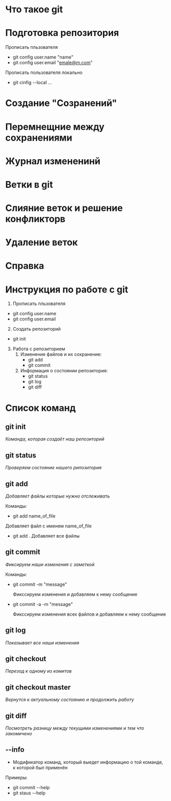 
# Что такое git

# Подготовка репозитория
Прописать пльзователя
* git config user.name "name"
* git config user.email "emale@m.com"

Прописать пользователя локально
* git cinfig --local ...

# Создание "Созранений"

# Перемнещние между сохранениями

# Журнал измененинй 

# Ветки в git

# Слияние веток и решение конфликторв

# Удаление веток

# Справка







# Инструкция по работе с git
1. Прописать пльзователя
* git config user.name
* git config user.email
2. Создать репозиторий
* git init 
3. Работа с репозиторием
    1. Изменение файлов и их сохранение:
        * git add
        * git commit    
    2. Информация о состоянии репозитория:
         * git status
         * git log
         * git diff                                      


# Список команд

## git init
*Команда, которая создаёт наш репозиторий* 

## git status 
*Проверяем состояние нашего рипозитория*

## git add
*Добавляет файлы которые нужно отслеживать*

Команды: 
* git add name_of_file

Добавляет файл с именем name_of_file

* git add .
    Добавляет все файлы

## git commit
*Фиксируем наши изменения с заметкой*

Команды: 
* git commit -m "message"

   Фикссируем изменения и добавляем к нему сообщение

* git commit  -a -m "message"

   Фикссируем изменения всех файлов и добавляем к нему сообщение

 ## git log
   *Показывает все наши изменения*

   ## git checkout
   *Перезод к одному из комитов*

   ## git checkout master
   *Вернутся к актуальному состоянию и продолжить работу*

   ## git diff
   *Посмотреть разницу между текущими изменениями и тем что закомичено*

   ## --info
   * Модификатор команд, который выедет информацию о той команде, к которой был применён

   Примеры:
 *  git commit --help 
 *  git staus --help

   